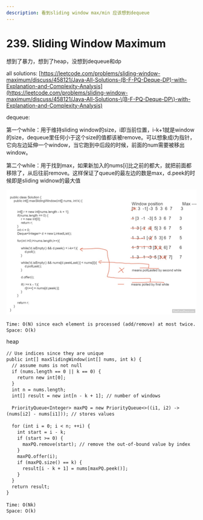```yaml
---
description: 看到sliding window max/min 应该想到dequeue
---
```


# 239. Sliding Window Maximum

想到了暴力，想到了heap，没想到dequeue和dp

all solutions: [https://leetcode.com/problems/sliding-window-maximum/discuss/458121/Java-All-Solutions-(B-F-PQ-Deque-DP)-with-Explanation-and-Complexity-Analysis](https://leetcode.com/problems/sliding-window-maximum/discuss/458121/Java-All-Solutions-\(B-F-PQ-Deque-DP\)-with-Explanation-and-Complexity-Analysis)



dequeue:

第一个while：用于维持sliding window的size，i即当前位置，i-k+1就是window的size，dequeue里任何小于这个size的值都该被remove。可以想象成i为指针，它向左边延伸一个window，当它跑到中后段的时候，前面的num需要被移出window。

第二个while：用于找到max，如果新加入的nums\[i]比之前的都大，就把前面都移除了，从后往前remove。这样保证了queue的最左边的数是max，d.peek的时候即是sliding widnow的最大值

![](<../../.gitbook/assets/image (36).png>)

```
Time: O(N) since each element is processed (add/remove) at most twice.
Space: O(k)
```



heap

```
// Use indices since they are unique
public int[] maxSlidingWindow(int[] nums, int k) {
  // assume nums is not null
  if (nums.length == 0 || k == 0) {
    return new int[0];
  }
  int n = nums.length;
  int[] result = new int[n - k + 1]; // number of windows
  
  PriorityQueue<Integer> maxPQ = new PriorityQueue<>((i1, i2) -> (nums[i2] - nums[i1])); // stores values
  
  for (int i = 0; i < n; ++i) {
    int start = i - k;
    if (start >= 0) {
      maxPQ.remove(start); // remove the out-of-bound value by index
    }
    maxPQ.offer(i);
    if (maxPQ.size() == k) {
      result[i - k + 1] = nums[maxPQ.peek()];
    }
  }
  return result;
}

Time: O(Nk) 
Space: O(k)
```

